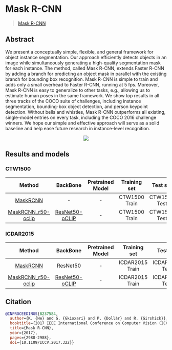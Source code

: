# Mask R-CNN

> [Mask R-CNN](https://arxiv.org/abs/1703.06870)

<!-- [ALGORITHM] -->

## Abstract

We present a conceptually simple, flexible, and general framework for object instance segmentation. Our approach efficiently detects objects in an image while simultaneously generating a high-quality segmentation mask for each instance. The method, called Mask R-CNN, extends Faster R-CNN by adding a branch for predicting an object mask in parallel with the existing branch for bounding box recognition. Mask R-CNN is simple to train and adds only a small overhead to Faster R-CNN, running at 5 fps. Moreover, Mask R-CNN is easy to generalize to other tasks, e.g., allowing us to estimate human poses in the same framework. We show top results in all three tracks of the COCO suite of challenges, including instance segmentation, bounding-box object detection, and person keypoint detection. Without bells and whistles, Mask R-CNN outperforms all existing, single-model entries on every task, including the COCO 2016 challenge winners. We hope our simple and effective approach will serve as a solid baseline and help ease future research in instance-level recognition.

<div align=center>
<img src="https://user-images.githubusercontent.com/22607038/142795605-dfdd5f69-e9cd-4b69-9c6b-6d8bded18e89.png"/>
</div>

## Results and models

### CTW1500

|                       Method                       |       BackBone       | Pretrained Model | Training set  |   Test set   | #epochs | Test size | Precision | Recall | Hmean  |                       Download                       |
| :------------------------------------------------: | :------------------: | :--------------: | :-----------: | :----------: | :-----: | :-------: | :-------: | :----: | :----: | :--------------------------------------------------: |
| [MaskRCNN](/configs/textdet/maskrcnn/mask-rcnn_resnet50_fpn_160e_ctw1500.py) |          -           |        -         | CTW1500 Train | CTW1500 Test |   160   |   1600    |  0.7165   | 0.7776 | 0.7458 | [model](https://download.openmmlab.com/mmocr/textdet/maskrcnn/mask-rcnn_resnet50_fpn_160e_ctw1500/mask-rcnn_resnet50_fpn_160e_ctw1500_20220826_154755-ce68ee8e.pth) \| [log](https://download.openmmlab.com/mmocr/textdet/maskrcnn/mask-rcnn_resnet50_fpn_160e_ctw1500/20220826_154755.log) |
| [MaskRCNN_r50-oclip](/configs/textdet/maskrcnn/mask-rcnn_resnet50-oclip_fpn_160e_ctw1500.py) | [ResNet50-oCLIP](<>) |        -         | CTW1500 Train | CTW1500 Test |   160   |   1600    |           |        |        |               [model](<>) \| [log](<>)               |

### ICDAR2015

|                      Method                      |       BackBone       | Pretrained Model |  Training set   |    Test set    | #epochs | Test size | Precision | Recall | Hmean  |                      Download                      |
| :----------------------------------------------: | :------------------: | :--------------: | :-------------: | :------------: | :-----: | :-------: | :-------: | :----: | :----: | :------------------------------------------------: |
| [MaskRCNN](/configs/textdet/maskrcnn/mask-rcnn_resnet50_fpn_160e_icdar2015.py) |       ResNet50       |        -         | ICDAR2015 Train | ICDAR2015 Test |   160   |   1920    |  0.8644   | 0.7766 | 0.8182 | [model](https://download.openmmlab.com/mmocr/textdet/maskrcnn/mask-rcnn_resnet50_fpn_160e_icdar2015/mask-rcnn_resnet50_fpn_160e_icdar2015_20220826_154808-ff5c30bf.pth) \| [log](https://download.openmmlab.com/mmocr/textdet/maskrcnn/mask-rcnn_resnet50_fpn_160e_icdar2015/20220826_154808.log) |
| [MaskRCNN_r50-oclip](/configs/textdet/maskrcnn/mask-rcnn_resnet50-oclip_fpn_160e_icdar2015.py) | [ResNet50-oCLIP](<>) |        -         | ICDAR2015 Train | ICDAR2015 Test |   160   |   1920    |           |        |        |              [model](<>) \| [log](<>)              |

## Citation

```bibtex
@INPROCEEDINGS{8237584,
  author={K. {He} and G. {Gkioxari} and P. {Dollár} and R. {Girshick}},
  booktitle={2017 IEEE International Conference on Computer Vision (ICCV)},
  title={Mask R-CNN},
  year={2017},
  pages={2980-2988},
  doi={10.1109/ICCV.2017.322}}
```
